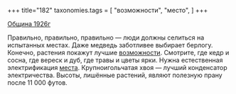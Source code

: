 +++
title="182"
taxonomies.tags = [
 "возможности",
 "место",
]
+++

[Община 1926г](/agni/1926)

Правильно, правильно, правильно — люди должны селиться на испытанных местах. Даже медведь заботливее выбирает берлогу. Конечно, растения покажут лучшие [возможности](/tags/возможности). Смотрите, где кедр и сосна, где вереск и дуб, где травы и цветы ярки. Нужна естественная электрификация [места](/tags/место). Крупноигольчатая хвоя — лучший конденсатор электричества. Высоты, лишённые растений, являют полезную прану после 11 000 футов.   

